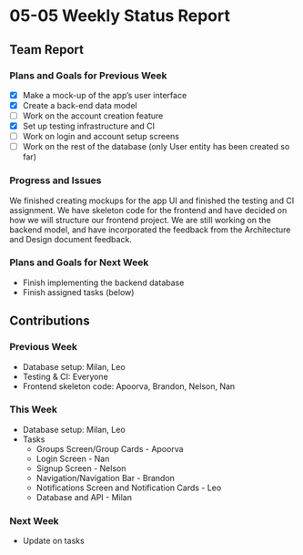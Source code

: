 # 05-05 Weekly Status Report

## Team Report

### Plans and Goals for Previous Week
<!--
  [ ]: Incomplete task
  [x]: Complete task
-->
- [x] Make a mock-up of the app’s user interface
- [x] Create a back-end data model
- [ ] Work on the account creation feature
- [x] Set up testing infrastructure and CI
- [ ] Work on login and account setup screens
- [ ] Work on the rest of the database (only User entity has been created so far)

### Progress and Issues
We finished creating mockups for the app UI and finished the testing and CI assignment. We have skeleton code for the frontend and have decided on
how we will structure our frontend project. We are still working on the backend model, and have incorporated the feedback from the Architecture
and Design document feedback.  

### Plans and Goals for Next Week
- Finish implementing the backend database
- Finish assigned tasks (below)

## Contributions

### Previous Week
- Database setup: Milan, Leo
- Testing & CI: Everyone
- Frontend skeleton code: Apoorva, Brandon, Nelson, Nan

### This Week
- Database setup: Milan, Leo
- Tasks
  - Groups Screen/Group Cards - Apoorva
  - Login Screen - Nan
  - Signup Screen - Nelson
  - Navigation/Navigation Bar - Brandon
  - Notifications Screen and Notification Cards - Leo
  - Database and API - Milan

### Next Week
- Update on tasks